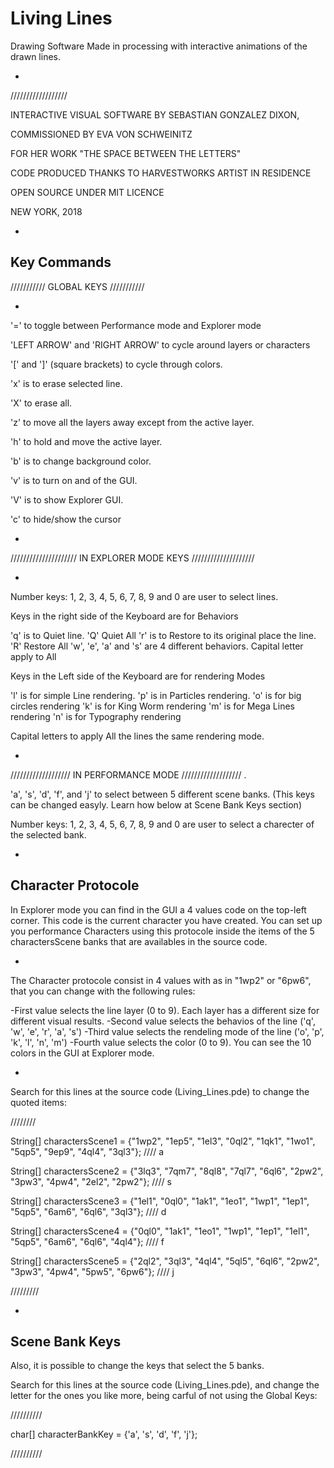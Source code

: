 # Living Lines
Drawing Software Made in processing with interactive animations of the drawn lines.

+

//////////////////


INTERACTIVE VISUAL SOFTWARE BY SEBASTIAN GONZALEZ DIXON,

COMMISSIONED BY EVA VON SCHWEINITZ

FOR HER WORK "THE SPACE BETWEEN THE LETTERS"

CODE PRODUCED THANKS TO HARVESTWORKS ARTIST IN RESIDENCE

OPEN SOURCE UNDER MIT LICENCE

NEW YORK, 2018  

-


Key Commands
------------

///////////
GLOBAL KEYS
///////////

-


'=' to toggle between Performance mode and Explorer mode

'LEFT ARROW' and 'RIGHT ARROW' to cycle around layers or characters

'[' and ']' (square brackets) to cycle through colors.

'x' is to erase selected line.

'X' to erase all.

'z' to move all the layers away except from the active layer.

'h' to hold and move the active layer.

'b' is to change background color.

'v' is to turn on and of the GUI.

'V' is to show Explorer GUI.

'c' to hide/show the cursor

-

/////////////////////
IN EXPLORER MODE KEYS
////////////////////

-

Number keys: 1, 2, 3, 4, 5, 6, 7, 8, 9 and 0 are user to select lines.

Keys in the right side of the Keyboard are for Behaviors

'q' is to Quiet line. 'Q' Quiet All
'r' is to Restore to its original place the line. 'R' Restore All
'w', 'e', 'a' and 's' are 4 different behaviors. Capital letter apply to All

Keys in the Left side of the Keyboard are for rendering Modes

'l' is for simple Line rendering.
'p' is in Particles rendering.
'o' is for big circles rendering
'k' is for King Worm rendering
'm' is for Mega Lines rendering
'n' is for Typography rendering

Capital letters to apply All the lines the same rendering mode.

-

///////////////////
IN PERFORMANCE MODE
///////////////////
.

'a', 's', 'd', 'f', and 'j' to select between 5 different scene banks. (This keys can be changed easyly. Learn how below at Scene Bank Keys section)

Number keys: 1, 2, 3, 4, 5, 6, 7, 8, 9 and 0 are user to select a charecter of the selected bank.

-

Character Protocole
-------------------

In Explorer mode you can find in the GUI a 4 values code on the top-left corner. This code is the current character you have created. You can set up you performance Characters using this protocole inside the items of the 5 charactersScene banks that are availables in the source code.

-

The Character protocole consist in 4 values with as in "1wp2" or "6pw6", that you can change with the following rules:

-First value selects the line layer (0 to 9). Each layer has a different size for different visual results.
-Second value selects the behavios of the line ('q', 'w', 'e', 'r', 'a', 's')
-Third value selects the rendeling mode of the line ('o', 'p', 'k', 'l', 'n', 'm')
-Fourth value selects the color (0 to 9). You can see the 10 colors in the GUI at Explorer mode.

-

Search for this lines at the source code (Living_Lines.pde) to change the quoted items:

////////

String[] charactersScene1 = {"1wp2", "1ep5", "1el3", "0ql2", "1qk1", "1wo1", "5qp5", "9ep9", "4ql4", "3ql3"};  ////  a

String[] charactersScene2 = {"3lq3", "7qm7", "8ql8", "7ql7", "6ql6", "2pw2", "3pw3", "4pw4", "2el2", "2pw2"};  ////  s

String[] charactersScene3 = {"1el1", "0ql0", "1ak1", "1eo1", "1wp1", "1ep1", "5qp5", "6am6", "6ql6", "3ql3"};  ////  d

String[] charactersScene4 = {"0ql0", "1ak1", "1eo1", "1wp1", "1ep1", "1el1", "5qp5", "6am6", "6ql6", "4ql4"};  ////  f

String[] charactersScene5 = {"2ql2", "3ql3", "4ql4", "5ql5", "6ql6", "2pw2", "3pw3", "4pw4", "5pw5", "6pw6"};  ////  j

/////////

-


Scene Bank Keys
---------------

Also, it is possible to change the keys that select the 5 banks.

Search for this lines at the source code (Living_Lines.pde), and change the letter for the ones you like more, being carful of not using the Global Keys:

//////////

char[] characterBankKey = {'a', 's', 'd', 'f', 'j'};

//////////



